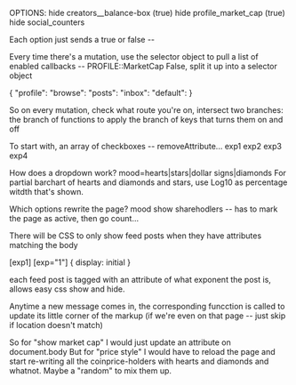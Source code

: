 
OPTIONS:
    hide creators__balance-box (true)
    hide profile_market_cap (true)
    hide social_counters


Each option just sends a true or false -- 

Every time there's a mutation, use the selector object to pull a list of enabled callbacks -- PROFILE::MarketCap False, split it up into a selector object 


{
    "profile":
    "browse":
    "posts":
    "inbox":
    "default":
}

So on every mutation, check what route you're on, 
    intersect two branches:
        the branch of functions to apply
        the branch of keys that turns them on and off

To start with, an array of checkboxes -- removeAttribute...
exp1
exp2
exp3
exp4



How does a dropdown work?
mood=hearts|stars|dollar signs|diamonds
For partial barchart of hearts and diamonds and stars, use Log10 as percentage witdth that's shown. 

Which options rewrite the page?
mood
show sharehodlers -- has to mark the page as active, then go count...



There will be CSS to only show feed posts when they have attributes matching the body

[exp1] [exp="1"] { display: initial }

each feed post is tagged with an attribute of what exponent the post is, allows easy css show and hide.


Anytime a new message comes in, the corresponding funcction is called to update its little corner of the markup (if we're even on that page -- just skip if location doesn't match)

So for "show market cap" I would just update an attribute on document.body
But for "price style" I would have to reload the page and start re-writing all the coinprice-holders with hearts and diamonds and whatnot. Maybe a "random" to mix them up.
